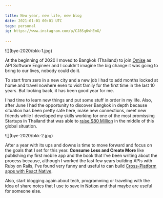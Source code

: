 ```yaml
---

title: New year, new life, new blog
date: 2021-01-01 00:01 UTC
tags: personal
ig: https://www.instagram.com/p/CJ8Sq6vhEmG/

---
```


<div class="content-image" markdown="1">
  ![](bye-2020/bkk-1.jpg)
</div>

At the beginning of 2020 I moved to Bangkok (Thailand) to join [Omise]() as API Software Engineer and I couldn't imagine the big change it was going to bring to our lives, nobody could do it.

To start from zero in a new city and a new job I had to add months locked at home and travel nowhere even to visit family for the first time in the last 10 years. But looking back, it has been good year for me.

I had time to learn new things and put some stuff in order in my life. Also, after June I had the opportunity to discover Bangkok in depth because situation has been pretty safe here, make new connections, meet new friends while I developed my skills working for one of the most promissing Startups in Thailand that was able to [raise $80 Million](https://fintechnews.sg/41227/thailand/omises-parent-firm-synqa-raises-us-80m-in-funding-round-led-by-siam-commerical-banks-vc-arm/) in the middle of this global situation.

<div class="content-image" markdown="1">
  ![](bye-2020/bkk-2.jpg)
</div>

After a year with its ups and downs is time to move forward and focus on the goals that I set for this year. **Consume Less and Create More** like publishing my first mobile app and the book that I've been writing about the process because, although I worked the last few years building APIs with Ruby on Rails, I've found very funny and useful to can build [Cross-Platform apps with React Native](/create-cross-platform-apps-with-react-native-and-expo.html).

Also, start blogging again about tech, programming or traveling with the idea of share notes that I use to save in [Notion](https://www.notion.so/) and that maybe are useful for someone else.
